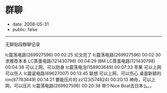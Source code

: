 # 群聊

- date: 2008-05-31
- public: false

--------------------------


无聊贴段群聊记录

lc震荡电路(269927596) 00:02:25
论文完了
lc震荡电路(269927596) 00:02:30
求推荐本本
LC蒸蛋电路(121430798) 00:04:29
IBM
LC蒸蛋电路(121430798) 00:04:38
可以上网，可以防身
lc震荡电泡(158903649) 00:07:33
苹果
可以上网 可以伤人
lc震诞电路(69627007) 00:13:45
联想
可以上网，可以伤心
桌面新颖的ion(87783449) 00:14:21
要能压片的
zz123(574824) 00:20:13
神舟，可以上网，可以压片
lc震荡电路(269927596) 00:20:38
带个Nice Boat去日本么。。
